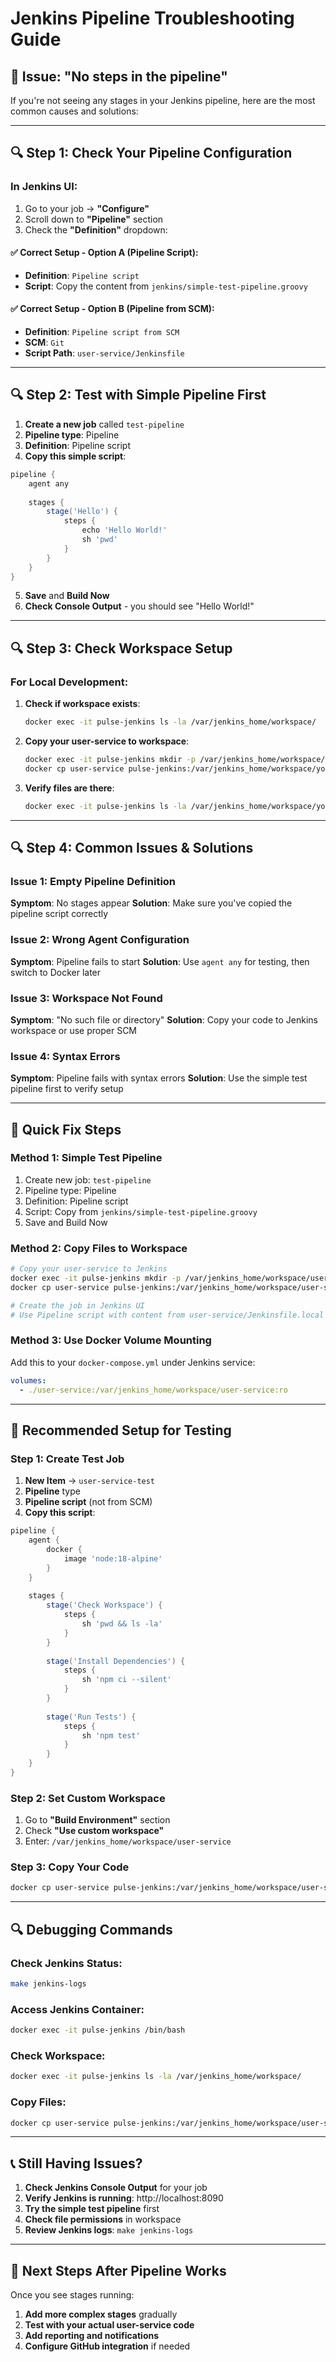 # Jenkins Pipeline Troubleshooting Guide

## 🚨 Issue: "No steps in the pipeline"

If you're not seeing any stages in your Jenkins pipeline, here are the most common causes and solutions:

---

## 🔍 **Step 1: Check Your Pipeline Configuration**

### In Jenkins UI:
1. Go to your job → **"Configure"**
2. Scroll down to **"Pipeline"** section
3. Check the **"Definition"** dropdown:

#### ✅ **Correct Setup - Option A (Pipeline Script):**
- **Definition**: `Pipeline script`
- **Script**: Copy the content from `jenkins/simple-test-pipeline.groovy`

#### ✅ **Correct Setup - Option B (Pipeline from SCM):**
- **Definition**: `Pipeline script from SCM`
- **SCM**: `Git`
- **Script Path**: `user-service/Jenkinsfile`

---

## 🔍 **Step 2: Test with Simple Pipeline First**

1. **Create a new job** called `test-pipeline`
2. **Pipeline type**: Pipeline
3. **Definition**: Pipeline script
4. **Copy this simple script**:

```groovy
pipeline {
    agent any
    
    stages {
        stage('Hello') {
            steps {
                echo 'Hello World!'
                sh 'pwd'
            }
        }
    }
}
```

5. **Save** and **Build Now**
6. **Check Console Output** - you should see "Hello World!"

---

## 🔍 **Step 3: Check Workspace Setup**

### For Local Development:

1. **Check if workspace exists**:
   ```bash
   docker exec -it pulse-jenkins ls -la /var/jenkins_home/workspace/
   ```

2. **Copy your user-service to workspace**:
   ```bash
   docker exec -it pulse-jenkins mkdir -p /var/jenkins_home/workspace/your-job-name
   docker cp user-service pulse-jenkins:/var/jenkins_home/workspace/your-job-name/
   ```

3. **Verify files are there**:
   ```bash
   docker exec -it pulse-jenkins ls -la /var/jenkins_home/workspace/your-job-name/user-service/
   ```

---

## 🔍 **Step 4: Common Issues & Solutions**

### Issue 1: Empty Pipeline Definition
**Symptom**: No stages appear
**Solution**: Make sure you've copied the pipeline script correctly

### Issue 2: Wrong Agent Configuration
**Symptom**: Pipeline fails to start
**Solution**: Use `agent any` for testing, then switch to Docker later

### Issue 3: Workspace Not Found
**Symptom**: "No such file or directory"
**Solution**: Copy your code to Jenkins workspace or use proper SCM

### Issue 4: Syntax Errors
**Symptom**: Pipeline fails with syntax errors
**Solution**: Use the simple test pipeline first to verify setup

---

## 🔧 **Quick Fix Steps**

### **Method 1: Simple Test Pipeline**
1. Create new job: `test-pipeline`
2. Pipeline type: Pipeline
3. Definition: Pipeline script
4. Script: Copy from `jenkins/simple-test-pipeline.groovy`
5. Save and Build Now

### **Method 2: Copy Files to Workspace**
```bash
# Copy your user-service to Jenkins
docker exec -it pulse-jenkins mkdir -p /var/jenkins_home/workspace/user-service-test
docker cp user-service pulse-jenkins:/var/jenkins_home/workspace/user-service-test/

# Create the job in Jenkins UI
# Use Pipeline script with content from user-service/Jenkinsfile.local
```

### **Method 3: Use Docker Volume Mounting**
Add this to your `docker-compose.yml` under Jenkins service:
```yaml
volumes:
  - ./user-service:/var/jenkins_home/workspace/user-service:ro
```

---

## 🎯 **Recommended Setup for Testing**

### **Step 1: Create Test Job**
1. **New Item** → `user-service-test`
2. **Pipeline** type
3. **Pipeline script** (not from SCM)
4. **Copy this script**:

```groovy
pipeline {
    agent {
        docker {
            image 'node:18-alpine'
        }
    }
    
    stages {
        stage('Check Workspace') {
            steps {
                sh 'pwd && ls -la'
            }
        }
        
        stage('Install Dependencies') {
            steps {
                sh 'npm ci --silent'
            }
        }
        
        stage('Run Tests') {
            steps {
                sh 'npm test'
            }
        }
    }
}
```

### **Step 2: Set Custom Workspace**
1. Go to **"Build Environment"** section
2. Check **"Use custom workspace"**
3. Enter: `/var/jenkins_home/workspace/user-service`

### **Step 3: Copy Your Code**
```bash
docker cp user-service pulse-jenkins:/var/jenkins_home/workspace/user-service/
```

---

## 🔍 **Debugging Commands**

### Check Jenkins Status:
```bash
make jenkins-logs
```

### Access Jenkins Container:
```bash
docker exec -it pulse-jenkins /bin/bash
```

### Check Workspace:
```bash
docker exec -it pulse-jenkins ls -la /var/jenkins_home/workspace/
```

### Copy Files:
```bash
docker cp user-service pulse-jenkins:/var/jenkins_home/workspace/user-service/
```

---

## 📞 **Still Having Issues?**

1. **Check Jenkins Console Output** for your job
2. **Verify Jenkins is running**: http://localhost:8090
3. **Try the simple test pipeline** first
4. **Check file permissions** in workspace
5. **Review Jenkins logs**: `make jenkins-logs`

---

## 🎯 **Next Steps After Pipeline Works**

Once you see stages running:
1. **Add more complex stages** gradually
2. **Test with your actual user-service code**
3. **Add reporting and notifications**
4. **Configure GitHub integration** if needed

